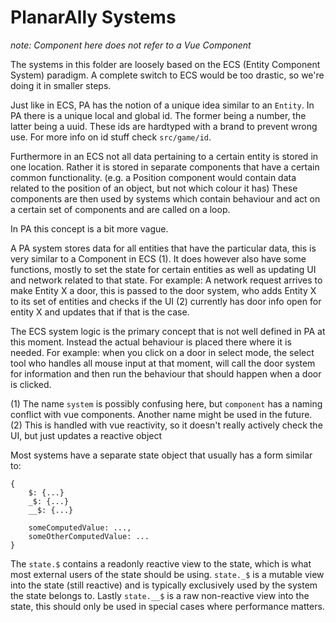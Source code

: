 # PlanarAlly Systems

_note: Component here does not refer to a Vue Component_

The systems in this folder are loosely based on the ECS (Entity Component System) paradigm.
A complete switch to ECS would be too drastic, so we're doing it in smaller steps.

Just like in ECS, PA has the notion of a unique idea similar to an `Entity`.
In PA there is a unique local and global id. The former being a number, the latter being a uuid.
These ids are hardtyped with a brand to prevent wrong use.
For more info on id stuff check `src/game/id`.

Furthermore in an ECS not all data pertaining to a certain entity is stored in one location.
Rather it is stored in separate components that have a certain common functionality. (e.g. a Position component would contain data related to the position of an object, but not which colour it has)
These components are then used by systems which contain behaviour and act on a certain set of components and are called on a loop.

In PA this concept is a bit more vague.

A PA system stores data for all entities that have the particular data, this is very similar to a Component in ECS (1).
It does however also have some functions, mostly to set the state for certain entities as well as updating UI and network related to that state.
For example: A network request arrives to make Entity X a door, this is passed to the door system, who adds Entity X to its set of entities and checks if the UI (2) currently has door info open for entity X and updates that if that is the case.

The ECS system logic is the primary concept that is not well defined in PA at this moment.
Instead the actual behaviour is placed there where it is needed.
For example: when you click on a door in select mode, the select tool who handles all mouse input at that moment, will call the door system for information and then run the behaviour that should happen when a door is clicked.

(1) The name `system` is possibly confusing here, but `component` has a naming conflict with vue components. Another name might be used in the future.
(2) This is handled with vue reactivity, so it doesn't really actively check the UI, but just updates a reactive object

Most systems have a separate state object that usually has a form similar to:
```
{
    $: {...}
    _$: {...}
    __$: {...}

    someComputedValue: ...,
    someOtherComputedValue: ...
}
```
The `state.$` contains a readonly reactive view to the state, which is what most external users of the state should be using.
`state._$` is a mutable view into the state (still reactive) and is typically exclusively used by the system the state belongs to.
Lastly `state.__$` is a raw non-reactive view into the state, this should only be used in special cases where performance matters.
